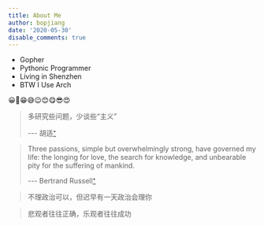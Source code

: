 ```yaml
---
title: About Me
author: bopjiang
date: '2020-05-30'
disable_comments: true
---
```


* Gopher
* Pythonic Programmer
* Living in Shenzhen
* BTW I Use Arch

😀🤑😁😅😉😊😋😎😍

> 多研究些问题，少谈些“主义”
>
> --- 胡适[⁺](https://zh.m.wikisource.org/zh-hans/%E5%A4%9A%E7%A0%94%E7%A9%B6%E4%BA%9B%E9%97%AE%E9%A2%98%EF%BC%8C%E5%B0%91%E8%B0%88%E4%BA%9B%E2%80%9C%E4%B8%BB%E4%B9%89%E2%80%9D)


> Three passions, simple but overwhelmingly strong, have governed my life: the longing
> for love, the search for knowledge, and unbearable pity for the suffering of mankind.
>
> --- Bertrand Russell[⁺](http://www.quotationspage.com/quote/3504.html)


> 不理政治可以，但迟早有一天政治会理你

> 悲观者往往正确，乐观者往往成功
